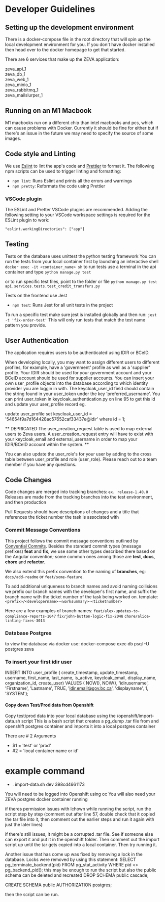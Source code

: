 # Developer Guidelines

## Setting up the development environment

There is a docker-compose file in the root directory that will spin up the local development environment for you. If you don't have docker installed then head over to the docker homepage to get that started.

There are 6 services that make up the ZEVA application:

zeva_api_1  
zeva_db_1  
zeva_web_1  
zeva_minio_1  
zeva_rabbitmq_1  
zeva_mailslurper_1

## Running on an M1 Macbook

M1 macbooks run on a different chip than intel macbooks and pcs, which can cause problems with Docker. Currently it should be fine for either but if there's an issue in the future we may need to specify the source of some images.

## Code style and Linting

We use [Eslint](https://eslint.org/) to lint the app's code and [Prettier](https://prettier.io/) to format it. The following npm scripts can be used to trigger linting and formatting:

- `npm lint`: Runs Eslint and prints all the errors and warnings
- `npm pretty`: Reformats the code using Prettier

### VSCode plugin

The ESLint and Pretter VSCode plugins are recommended.
Adding the following setting to your VSCode workspace settings is required for the ESLint plugin to work:

```
"eslint.workingDirectories": ["app"]
```

## Testing

Tests on the database uses unittest the python testing framework
You can run the tests from your local container first by launching an interactive shell
`docker exec -it <container_name> sh`
to run tests use a terminal in the api container and type
`python manage.py test`

or to run specific test files, point to the folder or file
`python manage.py test api.services.tests.test_credit_transfers.py`

Tests on the frontend use Jest

- `npm test`: Runs Jest for all unit tests in the project

To run a specific test make sure jest is installed globally and then run:
`jest -t 'fix-order-test'`
This will only run tests that match the test name pattern you provide.

## User Authentication

The application requires users to be authenticated using IDIR or BCeID.

When developing locally, you may want to assign different users to different profiles, for example, have a 'government' profile as well as a 'supplier' profile. Your IDIR should be used for your government account and your BCeID account should be used for supplier accounts. You can insert your own user_profile objects into the database according to which identity provider you are loggin in with. The keycloak_user_id field should contain the string found in your user_token under the key 'preferred_username'. You can print user_token in keycloak_authentication.py on line 95 to get this id and update your user_profile record
eg.

update user_profile set keycloak_user_id = '54654f9a7d164428ac57652caf33437e@idir' where id = 1;

** DEPRICATED The user_creation_request table is used to map external users to Zeva users. A user_creation_request entry will have to exist with your keycloak_email and external_username in order to map your IDIR/BCeID account within the system. **

You can also update the user_role's for your user by adding to the cross table between user_profile and role (user_role). Please reach out to a team member if you have any questions.

## Code Changes

Code changes are merged into tracking branches: `ex. release-1.40.0`
Releases are made from the tracking branches into the test environment, and then production

Pull Requests should have descriptions of changes and a title that references the
ticket number the task is associated with

### Commit Message Conventions

This project follows the commit message conventions outlined by [Convential Commits](https://www.conventionalcommits.org/). Besides the standard commit types (message prefixes) **feat** and **fix**, we use some other types described there based on the Angular convention; some common ones among those are **test**, **docs**, **chore** and **refactor**.

We also extend this prefix convention to the naming of **branches**, eg: `docs/add-readme` or `feat/some-feature`.

To add additional uniqueness to branch names and avoid naming collisions we prefix our branch names with the developer's first name, and suffix the branch name with the ticket number of the task being worked on. template: `<prefix>/<developername>-<worksummary>-<ticketnumber>`

Here are a few examples of branch names:
`feat/alex-updates-to-compliance-reports-1047`
`fix/john-button-logic-fix-2048`
`chore/alice-linting-fixes-3013`

### Database Postgres

to view the database via docker use:
docker-compose exec db psql -U postgres zeva

### To insert your first idir user

INSERT INTO user_profile (
create_timestamp, update_timestamp, username, first_name, last_name, is_active, keycloak_email, display_name, organization_id, create_user)
VALUES (
NOW(), NOW(), 'idirusername', 'Firstname', 'Lastname', TRUE,
'idir.email@gov.bc.ca', 'displayname', 1, 'SYSTEM');

#### Copy down Test/Prod data from Openshift

Copy test/prod data into your local database using the /openshift/import-data.sh script
This is a bash script that creates a pg_dump .tar file from and openshift postgres container
and imports it into a local postgres container

There are # 2 Arguments

- $1 = 'test' or 'prod'
- #2 = 'local container name or id'

# example command

- . import-data.sh dev 398cd4661173

You will need to be logged into Openshift using oc
You will also need your ZEVA postgres docker container running

if theres permission issues with lchown while running the script, run the script step by step (comment out after line 57, double check that it copied the tar file into it, then comment out the earlier steps and run it again with just the later lines)

if there's still issues, it might be a corrupted .tar file. See if someone else can export it and put it in the openshift folder. Then comment out the import script up until the tar gets copied into a local container. Then try running it.

Another issue that has come up was fixed by removing a lock in the database.
Locks were removed by using this statement:
SELECT pg_terminate_backend(pid)
FROM pg_stat_activity
WHERE pid <> pg_backend_pid();
this may be enough to run the script but also the public schema can be deleted and recreated
DROP SCHEMA public cascade;

CREATE SCHEMA public AUTHORIZATION postgres;

then the script can be run.

